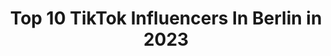 ---
title: Top 10 TikTok Influencers In Berlin in 2023
description: >-
  Find top TikTok influencers in Berlin in 2023. Most popular hashtags: #foryou #fyp #berlin.
platform: TikTok
hits: 391
text_top: Identify the best TikTok profiles on inBeat.
text_bottom: Our search engine aggregates 391 TikTok influencers like this in Berlin, Germany for you to contact.
profiles:
  - username: "sofia.vukkert"
    fullname: >-
      Sofia 
    bio: >-
      berlin.
    location: "Germany"
    followers: 7084
    engagement: 1021
    commentsToLikes: 0.012258
    id: ckcdeczw762790j23yheyky1i
    verified: false
    hashtags: "#fyp, #foryou, #capital, #berlinlebt"
  - username: "nikothec"
    fullname: >-
      🅝🅘🅚🅞
    bio: >-
      ⭐️ CEO of Tiktok NEWS ⭐️ Journalist & Lehrer aus Berlin . 📧 niko@btstrm.com
    location: "Germany"
    followers: 784600
    engagement: 2005
    commentsToLikes: 0.034660
    id: ck9bx5lcimcxk0j780c982j40
    verified: true
    hashtags: "#tiktokschule, #schule, #news, #tiktoknews"
  - username: "xtinebruck"
    fullname: >-
      Xtine Bruck
    bio: >-
      Filipina, Mama of two little girls 👭 Living in Berlin, Germany.
    location: "Germany"
    followers: 4681
    engagement: 1775
    commentsToLikes: 0.082720
    id: ckc1w7tfa06q60j2332byqxmj
    verified: false
    hashtags: "#duet, #pinayingermany, #redbulldanceyourstyle, #fyp"
  - username: "twenty4tim"
    fullname: >-
      Tim 🌮
    bio: >-
      20 🌙 🤍 instagram/youtube: twenty4tim 🤍 🦋 business: tim@berlinlabs.com 🦋
    location: "Germany"
    followers: 2100000
    engagement: 2374
    commentsToLikes: 0.036709
    id: ck81qsk1wjhzu0j7857jtoxxi
    verified: true
    hashtags: ""
  - username: "dennisbro_"
    fullname: >-
      Dennis Bro 🔥
    bio: >-
      Youtuber • Berlin • 21 [Email: dennissmajlovic20@web.de]
    location: "Germany"
    followers: 824100
    engagement: 1683
    commentsToLikes: 0.025807
    id: ck9c08msro4hj0j780bzzma4a
    verified: true
    hashtags: "#foryou, #mclaren, #beichten, #cars"
  - username: "skye_85"
    fullname: >-
      ʂƙყε 
    bio: >-
      🦅DieEliteCrew🦅 🏹Die Auserwählten🏹 Crazy Single Lady Berlin
    location: "Germany"
    followers: 6705
    engagement: 2513
    commentsToLikes: 0.084461
    id: ckbax2xz6nhn40j23aqrwqoio
    verified: false
    hashtags: "#dieelitecrew, #goviral, #duet, #fyp"
  - username: "dieserkev_"
    fullname: >-
      Kev
    bio: >-
      du bist einzigartig <3 Germany/Berlin Add me on Snap: kevin0040
    location: "Germany"
    followers: 107000
    engagement: 2475
    commentsToLikes: 0.055293
    id: ckacudj32id7x0i78ps8kw95l
    verified: false
    hashtags: "#foryou, #viral, #fyp, #trend"
  - username: "astroo030"
    fullname: >-
      Astroo
    bio: >-
      Asian Berlin Snapchat👻:m_astroo
    location: "Germany"
    followers: 34600
    engagement: 2066
    commentsToLikes: 0.033200
    id: cka0ivb9ufc0b0i7879w535d3
    verified: false
    hashtags: "#bts, #berlin, #fun, #fyp"
  - username: "dalia"
    fullname: >-
      Dalia Mya💗
    bio: >-
      ✨18 & aus Berlin✨ Insta: dalia snapchat: dalialovely youtube: Dalia Mya
    location: "Germany"
    followers: 5700000
    engagement: 2043
    commentsToLikes: 0.009002
    id: ck8faqeqd4gvs0j784ydxre4m
    verified: true
    hashtags: "#singlesday, #obibaumarkt, #tb, #stayathome"
  - username: "gianni.marasco"
    fullname: >-
      ☁️ Gianni Marasco 🏳️‍🌈
    bio: >-
      Schreibt mir auf Insta✨ 🏡Moving to Berlin soon😍🇩🇪 📩gianni@promoxbeast.com📩
    location: "Germany"
    followers: 513700
    engagement: 1425
    commentsToLikes: 0.023993
    id: ck977bhme3k780j78qk922vov
    verified: true
    hashtags: "#germersheim, #stopsmoking, #ironie, #comedy"
---